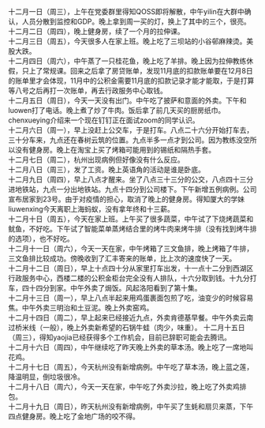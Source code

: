十二月一日（周三），上午在党委群里得知QOSS即将解散，中午yilin在大群中确认，人员分散到监控和GDP。晚上拿到周一买的灯，换上了其中的三个，很亮。</br>
十二月二日（周四），晚上健身房，续了一个月的拉伸课。</br>
十二月三日（周五），今天很多人在家上班。晚上吃了三坝站的小谷邨麻辣烫。美股大跌。</br>
十二月四日（周六），中午蒸了一只桂花鱼，晚上吃了羊排。晚上因为拉伸教练休假，只上了常规课。回来之后拿了房贷账单，发现11月底的扣款账单要在12月8日的账单里才会体现，11月中的公积金需要11月底的扣款记录才能才能取，于是打算等八号之后再打一次账单，再去行政服务中心取钱。</br>
十二月五日（周日），今天一天没有出门。中午吃了披萨和意面的外卖。下午和luowen打了电话。晚上煮了炒了牛肉。饭后拿了前几天买的厨房纸巾。chenxueying介绍来一个现在钉钉正在面试zoom的同学认识。</br> 
十二月六日（周一），早上没赶上公交车，于是打车。八点二十六分开始打车去，三十分车来，九点还在春树云筑的位置。九点半多一点才到公司。因为教练没空所以没有健身房。晚上在淘宝上买了烤箱可能用到的锡纸和隔热手套。</br>
十二月七日（周二），杭州出现病例但好像没有什么反应。</br>
十二月八日（周三），发了工资。晚上英语角的活动是谁是卧底。</br>
十二月九日（周四），早上八点才醒来。坐了八点三十三分的公交，八点四十三分进地铁站，九点一分出地铁站。九点十四分到公司楼下。下午新增五例病例。公司宣布居家到23号。由于对疫情的担心，取消了晚上的健身房。得知厦大的学妹liuwenxing今天离职上海蚂蚁，没有拿年终和十三薪。</br>
十二月十日（周五），今天在家上班。上午买了很多蔬菜，中午试了下烧烤蔬菜和鱿鱼，不好吃。下午试了智能菜单蒸烤结合里的烤牛肉来烤牛排（没有找到烤牛排的选项），也不好吃。</br>
十二月十一日（周六），今天一天在家，中午烤箱了三文鱼排，晚上烤箱了牛排，三文鱼排比较成功。傍晚收到了汇丰寄来的账单，比上次的速度快了一天。</br>
十二月十二日（周日），早上十点四十分从家里打车出发，十一点十二分到西湖区行政服务中心，西楼二楼的公积金柜台完全没有人排队，十六分取到钱。十九分打车，四十四分到家。中午外卖了焗饭。风起洛阳看到了第十集。</br>
十二月十三日（周一），早上八点半起来用鸡蛋裹面包煎了吃，油变少的时候容易焦。中午外卖三明治和土豆泥。晚上外卖窑鸡。</br>
十二月十四日（周二），早上起来已经接近九点，外卖肯德基早餐。中午外卖云南过桥米线（一般），晚上外卖新希望的石锅牛蛙（肉少，味重）。
十二月十五日（周三），得知yaojia已经获得多个工作机会，目前已辞职可能会去腾讯。</br>
十二月十六日（周四），中午继续吃了昨天晚上外卖的草本汤。晚上吃了一席地叫花鸡。</br>
十二月十七日（周五），今天杭州没有新增病例。中午吃了草本汤，晚上蓝之莲，降温明显，倒垃圾很冷。</br>
十二月十八日（周六），今天一天在家，中午吃了外卖沙拉，晚上吃了外卖鸡排包。</br>
十二月十九日（周日），昨天杭州没有新增病例，中午买了生蚝和扇贝来蒸，下午四点健身房。晚上吃了金地广场的咬不得。</br>
